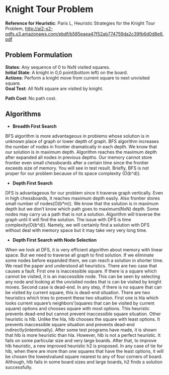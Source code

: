 # Knight Tour Problem
**Reference for Heuristic**: Paris L, Heuristic Strategies for the Knight Tour Problem, http://ai2-s2-pdfs.s3.amazonaws.com/ebdf/b585eaea47f52ab774759da2c39fb6d0d8e6.pdf
## Problem Formulation
  **States**: Any sequence of 0 to NxN visited squares.  
  **Initial State**: A knight in 0,0 point(bottom left) on the board.  
  **Actions**: Perform a knight move from current square to next unvisited square.  
  **Goal Test**: All NxN square are visited by knight. 
  
  **Path Cost**: No path cost.

## Algorithms
 * **Breadth First Search**
 
 BFS algorithm is more advantageous in problems whose solution is in unknown place of graph
or lower depth of graph. BFS algorithm increases the number of nodes in frontier dramatically in each
depth. We know that our solution is in maximum depth. Algorithm reaches the maximum depth after
expanded all nodes in previous depths. Our memory cannot store frontier even small chessboards after
a certain time since the frontier exceeds size of memory. You will see in test result. Briefly, BFS is not
proper for our problem because of its space complexity (O(b^d)).

 * **Depth First Search**
 
 DFS is advantageous for our problem since it traverse graph vertically. Even in high
chessboards, it reaches maximum depth easily. Also frontier stores small number of nodes(O(b*m)).
We know that the solution is in maximum depth but we don’t know which path goes to
maximum(NxN) depth. Some nodes may carry us a path that is not a solution. Algorithm will traverse
the graph until it will find the solution. The issue with DFS is time complexity(O(b^d)). Namely, we
will certainly find a solution with DFS without deal with memory space but it may take very very long
time.
 
 * **Depth First Search with Node Selection**
 
 When we look at DFS, it is very efficient algorithm about memory with linear space. But we
need to traverse all graph to find solution. If we eliminate some nodes before expanded them, we can
reach a solution in shorter time.
We read the paper and understood all heuristics. There are two case that causes a fault. First one
is inaccessible square. If there is a square which cannot be visited, it is an inaccessible node. This can
be seen by selecting any node and looking at the unvisited nodes that is can be visited by knight moves.
Second case is dead-end. In any step, if there is no square that can be visited by current square, this is
dead-end situation.
There are two heuristics which tries to prevent these two situation. First one is hla which looks
current square’s neighbors’(squares that can be visited by current square) options and chooses square
with most options. This heuristic prevents dead-end but cannot prevent inaccessible square situation.
Other heuristic is hlb. Unlike the hla, hlb chooses the square with least options. It prevents inaccessible
square situation and prevents dead-end indirectly(intentionally). After some test programs have made, it
is shown that hlb is more heuristic than hla. However, hlb is not a perfect heuristic. It fails on some
particular size and very large boards.
After that, to improve hlb heuristic, a new improved heuristic h2 is proposed. In any case of tie
for hlb, when there are more than one squares that have the least options, it will be chosen the lowestvalued
square nearest to any of four corners of board. Although, hlb fails in some board sizes and large
boards, h2 finds a solution successfully.
